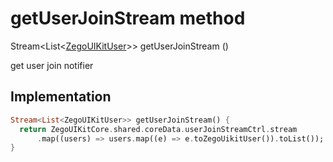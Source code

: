 


# getUserJoinStream method








Stream&lt;List&lt;[ZegoUIKitUser](../../zego_uikit_prebuilt_live_audio_room/ZegoUIKitUser-class.md)>> getUserJoinStream
()





<p>get user join notifier</p>



## Implementation

```dart
Stream<List<ZegoUIKitUser>> getUserJoinStream() {
  return ZegoUIKitCore.shared.coreData.userJoinStreamCtrl.stream
      .map((users) => users.map((e) => e.toZegoUikitUser()).toList());
}
```







